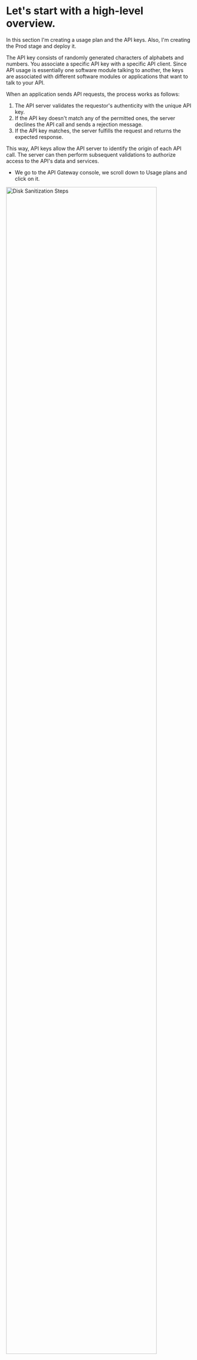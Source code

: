 # Let's start with a high-level overview.

In this section I'm creating a usage plan and the API keys. Also, I'm creating the Prod stage and deploy it.

The API key consists of randomly generated characters of alphabets and numbers. You associate a specific API key with a specific API client. Since API usage is essentially one software module talking to another, the keys are associated with different software modules or applications that want to talk to your API. 

When an application sends API requests, the process works as follows:

1. The API server validates the requestor's authenticity with the unique API key.
2. If the API key doesn't match any of the permitted ones, the server declines the API call and sends a rejection message.
3. If the API key matches, the server fulfills the request and returns the expected response.

This way, API keys allow the API server to identify the origin of each API call. The server can then perform subsequent validations to authorize access to the API's data and services.

* We go to the API Gateway console, we scroll down to Usage plans and click on it.
<img src="https://github.com/OscarSLopez09/Lambda-Serverless-App-Security/blob/main/Images/security00.PNG" height="90%" width="90%" alt="Disk Sanitization Steps"/>

* Select Create usage plan
<img src="https://github.com/OscarSLopez09/Lambda-Serverless-App-Security/blob/main/Images/security01.PNG" height="90%" width="90%" alt="Disk Sanitization Steps"/>

* On Usage plan details create the name - startupNewssentiment
* Rate - 1000
* Burst - 500
* Requests - 200
* Click on Create usage plan
<img src="https://github.com/OscarSLopez09/Lambda-Serverless-App-Security/blob/main/Images/security02.PNG" height="90%" width="90%" alt="Disk Sanitization Steps"/>

* Once the usage plan has been created
* Go to API keys and select Create API key
<img src="https://github.com/OscarSLopez09/Lambda-Serverless-App-Security/blob/main/Images/security04.PNG" height="90%" width="90%" alt="Disk Sanitization Steps"/>

* On the API key details
* Create name - StartupApiNews
* Click on Save
<img src="https://github.com/OscarSLopez09/Lambda-Serverless-App-Security/blob/main/Images/security05.PNG" height="90%" width="90%" alt="Disk Sanitization Steps"/>

* Now, copy the API key generated
<img src="https://github.com/OscarSLopez09/Lambda-Serverless-App-Security/blob/main/Images/security06.PNG" height="90%" width="90%" alt="Disk Sanitization Steps"/>

## Associate the API key with an usage plan

* Select Add to usage plan
* On Usage plan click the drop-down and select - StartupNewssentiment
* Click Save
<img src="https://github.com/OscarSLopez09/Lambda-Serverless-App-Security/blob/main/Images/security07.PNG" height="90%" width="90%" alt="Disk Sanitization Steps"/>

* Go back to Usage plan and add stage
<img src="https://github.com/OscarSLopez09/Lambda-Serverless-App-Security/blob/main/Images/security09.PNG" height="90%" width="90%" alt="Disk Sanitization Steps"/>

* On Stage details, click the drop-down API select - NewsReaderAPI
* On Stage select - Dev 
* Click on Add to usage plan
<img src="https://github.com/OscarSLopez09/Lambda-Serverless-App-Security/blob/main/Images/security10.PNG" height="90%" width="90%" alt="Disk Sanitization Steps"/>

* Go back to API, then Resources
* Click on POST 
* Click on Method request tab
* Select Edit
<img src="https://github.com/OscarSLopez09/Lambda-Serverless-App-Security/blob/main/Images/security13.PNG" height="90%" width="90%" alt="Disk Sanitization Steps"/>

* Click API key required check mark and click Save
<img src="https://github.com/OscarSLopez09/Lambda-Serverless-App-Security/blob/main/Images/security22.PNG" height="90%" width="90%" alt="Disk Sanitization Steps"/>

* Click on Deploy to deploy the API
* Deploy API Stage - Dev
* Click on Deploy
<img src="https://github.com/OscarSLopez09/Lambda-Serverless-App-Security/blob/main/Images/security16.PNG" height="90%" width="90%" alt="Disk Sanitization Steps"/>

## Now proceed to tested out.

* Copy the POST Invoke URL
<img src="https://github.com/OscarSLopez09/Lambda-Serverless-App-Security/blob/main/Images/security17.PNG" height="90%" width="90%" alt="Disk Sanitization Steps"/>

* On Postman paste the Invoke URL and click on Send
* We get the {"message":"Forbidden"}
<img src="https://github.com/OscarSLopez09/Lambda-Serverless-App-Security/blob/main/Images/security18.PNG" height="90%" width="90%" alt="Disk Sanitization Steps"/>

* API is requesting to use the API key to give access to the news sentiment
* To configure the API key we click on Headers
* On key field type - x-api-key
* Value field paste the API key
* Click on Send 
* We get the response
<img src="https://github.com/OscarSLopez09/Lambda-Serverless-App-Security/blob/main/Images/security19.PNG" height="90%" width="90%" alt="Disk Sanitization Steps"/>

* Go back to Resources and click on Deploy API to re deploy
* On Stage - New Stage name
* Stage name - Prod
* Click on Deploy
<img src="https://github.com/OscarSLopez09/Lambda-Serverless-App-Security/blob/main/Images/security20.PNG" height="90%" width="90%" alt="Disk Sanitization Steps"/>

* Go back to Usage plans
* Add the Prod Stage by clicking add stage
<img src="https://github.com/OscarSLopez09/Lambda-Serverless-App-Security/blob/main/Images/security21.PNG" height="90%" width="90%" alt="Disk Sanitization Steps"/>

* On Stage details select - NewsReaderAPI
* Select Stage - Prod
* Click on Add to usage plan
<img src="https://github.com/OscarSLopez09/Lambda-Serverless-App-Security/blob/main/Images/security24.PNG" height="90%" width="90%" alt="Disk Sanitization Steps"/>

* Go back to the API and select Stages
* Select the Prod Stage and copy the POST Invoke URL
<img src="https://github.com/OscarSLopez09/Lambda-Serverless-App-Security/blob/main/Images/security25.PNG" height="90%" width="90%" alt="Disk Sanitization Steps"/>

## Testing Prod stage on Postman

* Go back to the Postman
* Paste the Prod URL
* Select Headers and on key type -x-api-key
* On Value field paste the API key
* Click on Send
<img src="https://github.com/OscarSLopez09/Lambda-Serverless-App-Security/blob/main/Images/security27.PNG" height="90%" width="90%" alt="Disk Sanitization Steps"/>
* The result is successful!



